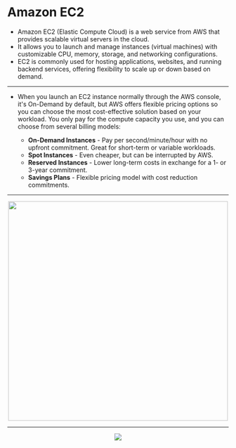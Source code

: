 <!-- omit in toc -->
# Amazon EC2

* Amazon EC2 (Elastic Compute Cloud) is a web service from AWS that provides scalable virtual servers
in the cloud. 
* It allows you to launch and manage instances (virtual machines) with customizable CPU, memory,
storage, and networking configurations. 
* EC2 is commonly used for hosting applications, websites, and running backend services, 
offering flexibility to scale up or down based on demand. 
---

* When you launch an EC2 instance normally through the AWS console, it's On-Demand by default, but AWS offers flexible pricing options so you can choose the most cost-effective solution based on your workload.
You only pay for the compute capacity you use, and you can choose from several billing models:

  - **On-Demand Instances** - Pay per second/minute/hour with no        upfront commitment. Great for short-term or variable workloads.
  - **Spot Instances** - Even cheaper, but can be interrupted by AWS.
  - **Reserved Instances** - Lower long-term costs in exchange for a 1- or 3-year commitment.
  - **Savings Plans** - Flexible pricing model with cost reduction commitments.

---


<div align="center">
  <img src="../resources/images/ec2.png" width="500">
</div>



---
<!--NAVIGATION_START -->
<div style="text-align: center">

[![](https://img.shields.io/badge/Next-02--ec2--components.md-197935?style=for-the-badge&labelColor=red&width=300)](./ec2-components.md)</div>